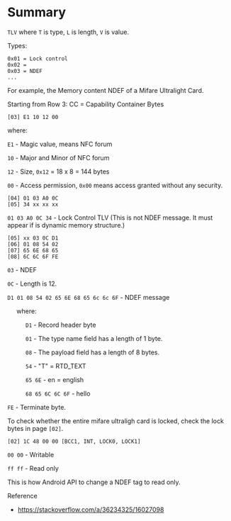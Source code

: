 # Summary

`TLV` where `T` is type, `L` is length, `V` is value.

Types:

```
0x01 = Lock control
0x02 = 
0x03 = NDEF
...
```

For example, the Memory content NDEF of a Mifare Ultralight Card.

Starting from Row 3: CC = Capability Container Bytes

```
[03] E1 10 12 00
```

where:

`E1` - Magic value, means NFC forum

`10` - Major and Minor of NFC forum

`12` - Size, `0x12` = 18 x 8 = 144 bytes

`00` - Access permission, `0x00` means access granted without any security.

```
[04] 01 03 A0 0C
[05] 34 xx xx xx
```

`01 03 A0 0C 34` - Lock Control TLV (This is not NDEF message. It must appear if is dynamic memory structure.)

```
[05] xx 03 0C D1
[06] 01 08 54 02
[07] 65 6E 68 65
[08] 6C 6C 6F FE
```

`03` - NDEF

`0C` - Length is 12.

`D1 01 08 54 02 65 6E 68 65 6c 6c 6F` - NDEF message

$\quad$ where:

$\quad$ $\quad$ `D1` - Record header byte

$\quad$ $\quad$ `01` - The type name field has a length of 1 byte.

$\quad$ $\quad$ `08` - The payload field has a length of 8 bytes.

$\quad$ $\quad$ `54` - "T" = RTD_TEXT

$\quad$ $\quad$ `65 6E` - en = english

$\quad$ $\quad$ `68 65 6C 6C 6F` - hello

`FE` - Terminate byte.

To check whether the entire mifare ultraligh card is locked, check the lock bytes in page `[02]`.

```
[02] 1C 48 00 00 [BCC1, INT, LOCK0, LOCK1]
```

`00 00` - Writable

`ff ff` - Read only

This is how Android API to change a NDEF tag to read only.

Reference

* https://stackoverflow.com/a/36234325/16027098

